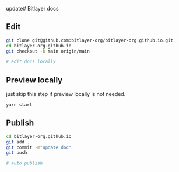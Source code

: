 update# Bitlayer docs

## Edit
```bash
git clone git@github.com:bitlayer-org/bitlayer-org.github.io.git 
cd bitlayer-org.github.io
git checkout -b main origin/main

# edit docs locally
```

## Preview locally
just skip this step if preview locally is not needed. 

```bash
yarn start
```

## Publish
```bash
cd bitlayer-org.github.io
git add .
git commit -m"update doc"
git push

# auto publish
```
